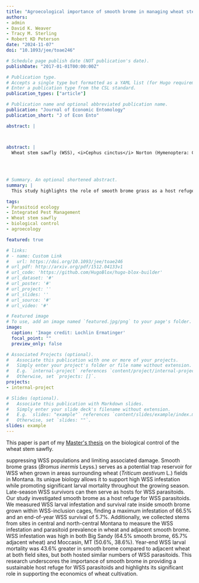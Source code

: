 ```yaml
---
title: "Agroecological importance of smooth brome in managing wheat stem sawfly (Hymenoptera: Cephidae) via associated Braconid parasitoids"
authors:
- admin
- David K. Weaver
- Tracy M. Sterling
- Robert KD Peterson
date: "2024-11-07"
doi: "10.1093/jee/toae246"

# Schedule page publish date (NOT publication's date).
publishDate: "2017-01-01T00:00:00Z"

# Publication type.
# Accepts a single type but formatted as a YAML list (for Hugo requirements).
# Enter a publication type from the CSL standard.
publication_types: ["article"]

# Publication name and optional abbreviated publication name.
publication: "Journal of Economic Entomology"
publication_short: "J of Econ Ento"

abstract: |



abstract: |
  Wheat stem sawfly (WSS), <i>Cephus cinctus</i> Norton (Hymenoptera: Cephidae), is a major pest of cereal crops throughout the Northern Great Plains of North America. Native parasitoids, <i>Bracon cephi</i> (Gahan) and <i>B. lissogaster</i> Muesebeck (Hymenoptera: Braconidae), play a key role in... <a href="https://doi.org/10.1093/jee/toae246" style="color: blue;">read more</a>
  
  
 

# Summary. An optional shortened abstract.
summary: |
  This study highlights the role of smooth brome grass as a host refuge for the wheat stem sawfly parasitoids, demonstrating its potential to support high infestation rates while promoting significant larval mortality, thus contributing to the sustainability of wheat cultivation in Montana.

tags:
- Parasitoid ecology
- Integrated Pest Management
- Wheat stem sawfly
- biological control
- agroecology

featured: true

# links:
# - name: Custom Link
#   url: https://doi.org/10.1093/jee/toae246
# url_pdf: http://arxiv.org/pdf/1512.04133v1
# url_code: 'https://github.com/HugoBlox/hugo-blox-builder'
# url_dataset: '#'
# url_poster: '#'
# url_project: ''
# url_slides: ''
# url_source: '#'
# url_video: '#'

# Featured image
# To use, add an image named `featured.jpg/png` to your page's folder. 
image:
  caption: 'Image credit: Lochlin Ermatinger'
  focal_point: ""
  preview_only: false

# Associated Projects (optional).
#   Associate this publication with one or more of your projects.
#   Simply enter your project's folder or file name without extension.
#   E.g. `internal-project` references `content/project/internal-project/index.md`.
#   Otherwise, set `projects: []`.
projects:
- internal-project

# Slides (optional).
#   Associate this publication with Markdown slides.
#   Simply enter your slide deck's filename without extension.
#   E.g. `slides: "example"` references `content/slides/example/index.md`.
#   Otherwise, set `slides: ""`.
slides: example
---
```


This paper is part of my [Master's thesis]() on the biological control of the wheat stem sawfly. 

<!-- 
{{% callout note %}}
Create your slides in Markdown - click the *Slides* button to check out the example.
{{% /callout %}}

Add the publication's **full text** or **supplementary notes** here. You can use rich formatting such as including [code, math, and images](https://docs.hugoblox.com/content/writing-markdown-latex/). -->

 suppressing WSS populations and limiting associated damage. Smooth brome grass (<i>Bromus inermis</i> Leyss.) serves as a potential trap reservoir for WSS when grown in areas surrounding wheat (<i>Triticum aestivum</i> L.) fields in Montana. Its unique biology allows it to support high WSS infestation while promoting significant larval mortality throughout the growing season. Late-season WSS survivors can then serve as hosts for WSS parasitoids. Our study investigated smooth brome as a host refuge for WSS parasitoids. We measured WSS larval infestation and survival rate inside smooth brome grown within WSS-inclusion cages, finding a maximum infestation of 66.5% and an end-of-year WSS survival of 5.7%. Additionally, we collected stems from sites in central and north-central Montana to measure the WSS infestation and parasitoid prevalence in wheat and adjacent smooth brome. WSS infestation was high in both Big Sandy (64.5% smooth brome, 65.7% adjacent wheat) and Moccasin, MT (50.6%, 38.6%). Year-end WSS larval mortality was 43.6% greater in smooth brome compared to adjacent wheat at both field sites, but both hosted similar numbers of WSS parasitoids. This research underscores the importance of smooth brome in providing a sustainable host refuge for WSS parasitoids and highlights its significant role in supporting the economics of wheat cultivation.
  